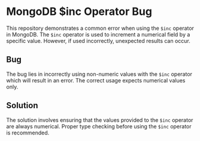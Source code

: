 # MongoDB $inc Operator Bug

This repository demonstrates a common error when using the `$inc` operator in MongoDB.  The `$inc` operator is used to increment a numerical field by a specific value.  However, if used incorrectly, unexpected results can occur.

## Bug
The bug lies in incorrectly using non-numeric values with the `$inc` operator which will result in an error. The correct usage expects numerical values only.

## Solution
The solution involves ensuring that the values provided to the `$inc` operator are always numerical.  Proper type checking before using the `$inc` operator is recommended.
